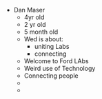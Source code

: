 - Dan Maser
	- 4yr old
	- 2 yr old
	- 5 month old
	- Wed is about:
		- uniting Labs
		- connecting
	- Welcome to Ford LAbs
	- Weird use of Technology
	- Connecting people
	-
	-